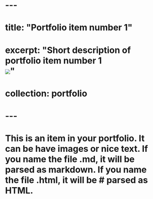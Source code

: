 # ---
# title: "Portfolio item number 1"
# excerpt: "Short description of portfolio item number 1<br/><img src='/images/500x300.png'>"
# collection: portfolio
# ---
# 
# This is an item in your portfolio. It can be have images or nice text. If you name the file .md, it will be parsed as markdown. If you name the file .html, it will be # parsed as HTML. 
# 